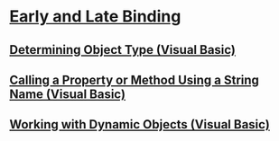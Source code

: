 # [Early and Late Binding](TocOutOfQuery)
## [Determining Object Type (Visual Basic)](determining-object-type.md)
## [Calling a Property or Method Using a String Name (Visual Basic)](calling-a-property-or-method-using-a-string-name.md)
## [Working with Dynamic Objects (Visual Basic)](working-with-dynamic-objects.md)

